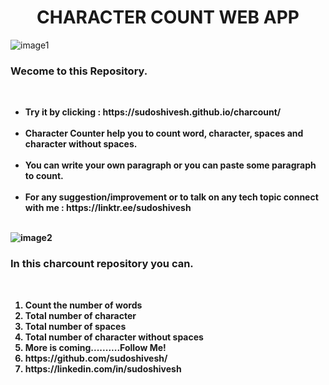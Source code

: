 <!DOCTYPE html>
<h1 align="center">CHARACTER COUNT WEB APP</h1>

![image1](https://user-images.githubusercontent.com/78317220/189998321-9c1fc1c4-b4d9-4ca8-85f7-f526d7673445.png)

<h3 aligh="center">Wecome to this Repository.</h3></br>
<ul>
  <li><b>Try it by clicking : https://sudoshivesh.github.io/charcount/ <b/></li></br>
  <li>Character Counter help you to count word, character, spaces and character without spaces. </li></br>
<li>You can write your own paragraph or you can paste some paragraph to count.</li></br>
<li>For any suggestion/improvement or to talk on any tech topic connect with me   :  https://linktr.ee/sudoshivesh </li></br>
</ul>

![image2](https://user-images.githubusercontent.com/78317220/189999188-ddd4d55c-9c43-477f-b6a4-7652b2342f6c.png)


<h3 align="left">In this charcount repository you can.</h3><br>
<ol>
<li>Count the number of words</li>
<li>Total number of character</li>
<li>Total number of spaces</li>
<li>Total number of character without spaces</li>
<li>More is coming..........Follow Me!</li>
<li>https://github.com/sudoshivesh/</li>
<li>https://linkedin.com/in/sudoshivesh</li> 
</ol>
</html>


